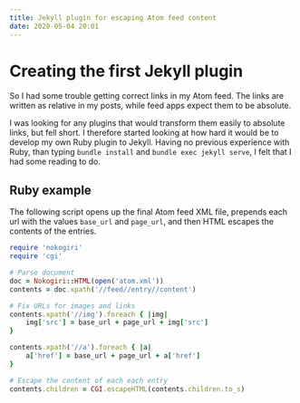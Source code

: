 ```yaml
---
title: Jekyll plugin for escaping Atom feed content
date: 2020-05-04 20:01
--- 
```


# Creating the first Jekyll plugin
So I had some trouble getting correct links in my Atom feed. The links are written as relative in my posts, while feed apps expect them to be absolute.

I was looking for any plugins that would transform them easily to absolute links, but fell short. I therefore started looking at how hard it would be to develop my own Ruby plugin to Jekyll. Having no previous experience with Ruby, than typing `bundle install` and `bundle exec jekyll serve`, I felt that I had some reading to do.

## Ruby example
The following script opens up the final Atom feed XML file, prepends each url with the values `base_url` and `page_url`, and then HTML escapes the contents of the entries.

```ruby
require 'nokogiri'
require 'cgi'

# Parse document
doc = Nokogiri::HTML(open('atom.xml'))
contents = doc.xpath('//feed//entry//content')

# Fix URLs for images and links
contents.xpath('//img').foreach { |img|
	img['src'] = base_url + page_url + img['src']
}

contents.xpath('//a').foreach { |a|
	a['href'] = base_url + page_url + a['href']
}

# Escape the content of each each entry
contents.children = CGI.escapeHTML(contents.children.to_s)
```
